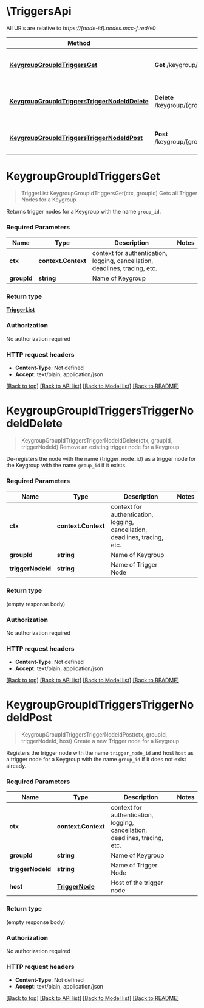 # \TriggersApi

All URIs are relative to *https://[node-id].nodes.mcc-f.red/v0*

Method | HTTP request | Description
------------- | ------------- | -------------
[**KeygroupGroupIdTriggersGet**](TriggersApi.md#KeygroupGroupIdTriggersGet) | **Get** /keygroup/{group_id}/triggers | Gets all Trigger Nodes for a Keygroup
[**KeygroupGroupIdTriggersTriggerNodeIdDelete**](TriggersApi.md#KeygroupGroupIdTriggersTriggerNodeIdDelete) | **Delete** /keygroup/{group_id}/triggers/{trigger_node_id} | Remove an existing trigger node for a Keygroup
[**KeygroupGroupIdTriggersTriggerNodeIdPost**](TriggersApi.md#KeygroupGroupIdTriggersTriggerNodeIdPost) | **Post** /keygroup/{group_id}/triggers/{trigger_node_id} | Create a new Trigger node for a Keygroup


# **KeygroupGroupIdTriggersGet**
> TriggerList KeygroupGroupIdTriggersGet(ctx, groupId)
Gets all Trigger Nodes for a Keygroup

Returns trigger nodes for a Keygroup with the name `group_id`.

### Required Parameters

Name | Type | Description  | Notes
------------- | ------------- | ------------- | -------------
 **ctx** | **context.Context** | context for authentication, logging, cancellation, deadlines, tracing, etc.
  **groupId** | **string**| Name of Keygroup | 

### Return type

[**TriggerList**](TriggerList.md)

### Authorization

No authorization required

### HTTP request headers

 - **Content-Type**: Not defined
 - **Accept**: text/plain, application/json

[[Back to top]](#) [[Back to API list]](../README.md#documentation-for-api-endpoints) [[Back to Model list]](../README.md#documentation-for-models) [[Back to README]](../README.md)

# **KeygroupGroupIdTriggersTriggerNodeIdDelete**
> KeygroupGroupIdTriggersTriggerNodeIdDelete(ctx, groupId, triggerNodeId)
Remove an existing trigger node for a Keygroup

De-registers the node with the name {trigger_node_id} as a trigger node for the Keygroup with the name `group_id` if it exists.

### Required Parameters

Name | Type | Description  | Notes
------------- | ------------- | ------------- | -------------
 **ctx** | **context.Context** | context for authentication, logging, cancellation, deadlines, tracing, etc.
  **groupId** | **string**| Name of Keygroup | 
  **triggerNodeId** | **string**| Name of Trigger Node | 

### Return type

 (empty response body)

### Authorization

No authorization required

### HTTP request headers

 - **Content-Type**: Not defined
 - **Accept**: text/plain, application/json

[[Back to top]](#) [[Back to API list]](../README.md#documentation-for-api-endpoints) [[Back to Model list]](../README.md#documentation-for-models) [[Back to README]](../README.md)

# **KeygroupGroupIdTriggersTriggerNodeIdPost**
> KeygroupGroupIdTriggersTriggerNodeIdPost(ctx, groupId, triggerNodeId, host)
Create a new Trigger node for a Keygroup

Registers the trigger node with the name `trigger_node_id` and host `host` as a trigger node for a Keygroup with the name `group_id` if it does not exist already.

### Required Parameters

Name | Type | Description  | Notes
------------- | ------------- | ------------- | -------------
 **ctx** | **context.Context** | context for authentication, logging, cancellation, deadlines, tracing, etc.
  **groupId** | **string**| Name of Keygroup | 
  **triggerNodeId** | **string**| Name of Trigger Node | 
  **host** | [**TriggerNode**](TriggerNode.md)| Host of the trigger node | 

### Return type

 (empty response body)

### Authorization

No authorization required

### HTTP request headers

 - **Content-Type**: Not defined
 - **Accept**: text/plain, application/json

[[Back to top]](#) [[Back to API list]](../README.md#documentation-for-api-endpoints) [[Back to Model list]](../README.md#documentation-for-models) [[Back to README]](../README.md)

